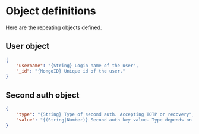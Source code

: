 # Object definitions

Here are the repeating objects defined.

## User object
``` JSON
{
	"username": "{String} Login name of the user",
	"_id": "{MongoID} Unique id of the user."
}
```

## Second auth object
``` JSON
{
	"type": "{String} Type of second auth. Accepting TOTP or recovery",
	"value": "{(String|Number)} Second auth key value. Type depends on the type of second auth."
}
```
